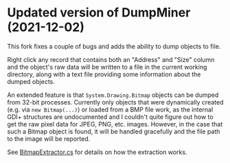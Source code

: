 # Updated version of DumpMiner (2021-12-02)

This fork fixes a couple of bugs and adds the ability to dump objects to file.

Right click any record that contains both an "Address" and "Size" column and the object's raw data will be written to a file in the current working directory, along with a text file providing some information about the dumped objects.

An extended feature is that `System.Drawing.Bitmap` objects can be dumped from 32-bit processes. Currently only objects that were dynamically created (e.g. via `new Bitmap(...)`) or loaded from a BMP file work, as the internal GDI+ structures are undocumented and I couldn't quite figure out how to get the raw pixel data for JPEG, PNG, etc. images. However, in the case that such a Bitmap object is found, it will be handled gracefully and the file path to the image will be reported.

See [BitmapExtractor.cs](DumpMiner/ObjectExtractors/BitmapExtractor.cs) for details on how the extraction works.
